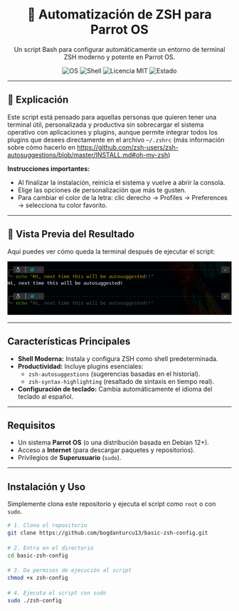 <div align="center">

# 🚀 Automatización de ZSH para Parrot OS

<p>
  Un script Bash para configurar automáticamente un entorno de terminal ZSH moderno y potente en Parrot OS.
</p>

<p>
  <img src="https://img.shields.io/badge/OS-Parrot%20OS-blue.svg" alt="OS">
  <img src="https://img.shields.io/badge/Shell-ZSH-lightgreen.svg" alt="Shell">
  <img src="https://img.shields.io/badge/License-MIT-green.svg" alt="Licencia MIT">
  <img src="https://img.shields.io/badge/Status-Estable-success.svg" alt="Estado">
</p>

</div>

---

## 📝 Explicación

Este script está pensado para aquellas personas que quieren tener una terminal útil, personalizada y productiva sin sobrecargar el sistema operativo con aplicaciones y plugins, aunque permite integrar todos los plugins que desees directamente en el archivo `~/.zshrc` (más información sobre cómo hacerlo en https://github.com/zsh-users/zsh-autosuggestions/blob/master/INSTALL.md#oh-my-zsh)

**Instrucciones importantes:**
- Al finalizar la instalación, reinicia el sistema y vuelve a abrir la consola.
- Elige las opciones de personalización que más te gusten.
- Para cambiar el color de la letra: clic derecho → Profiles → Preferences → selecciona tu color favorito.

---

## 📸 Vista Previa del Resultado

Aquí puedes ver cómo queda la terminal después de ejecutar el script:

![Zsh Function](https://raw.githubusercontent.com/bogdanturcu13/basic-zsh-config/main/assets/zsh-function.png)

---

## Características Principales

* **Shell Moderna:** Instala y configura ZSH como shell predeterminada.
* **Productividad:** Incluye plugins esenciales:
    * `zsh-autosuggestions` (sugerencias basadas en el historial).
    * `zsh-syntax-highlighting` (resaltado de sintaxis en tiempo real).
* **Configuración de teclado:** Cambia automáticamente el idioma del teclado al español.

---

## Requisitos

* Un sistema **Parrot OS** (o una distribución basada en Debian 12+).
* Acceso a **Internet** (para descargar paquetes y repositorios).
* Privilegios de **Superusuario** (`sudo`).

---

## Instalación y Uso

Simplemente clona este repositorio y ejecuta el script como `root` o con `sudo`.

```bash
# 1. Clona el repositorio
git clone https://github.com/bogdanturcu13/basic-zsh-config.git

# 2. Entra en el directorio
cd basic-zsh-config

# 3. Da permisos de ejecución al script
chmod +x zsh-config

# 4. Ejecuta el script con sudo
sudo ./zsh-config
